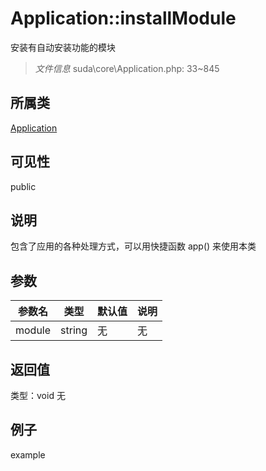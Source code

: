 # Application::installModule
安装有自动安装功能的模块
> *文件信息* suda\core\Application.php: 33~845
## 所属类 

[Application](../Application.md)

## 可见性

  public  
## 说明


包含了应用的各种处理方式，可以用快捷函数 app() 来使用本类


## 参数

 
| 参数名 | 类型 | 默认值 | 说明 |
|--------|-----|-------|-------|
 | module |  string | 无 | 无 |
## 返回值
 
类型：void
无
## 例子

example